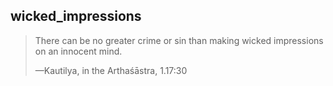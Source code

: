 ## wicked_impressions
> There can be no greater crime or sin than making wicked impressions on an innocent mind.
> 
> —Kautilya, in the Arthaśāstra, 1.17:30